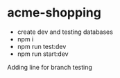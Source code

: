 # acme-shopping

- create dev and testing databases
- npm i
- npm run test:dev
- npm run start:dev

Adding line for branch testing

